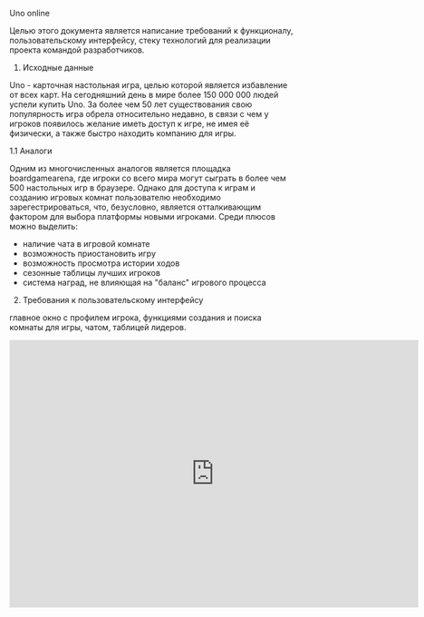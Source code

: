Uno online

Целью этого документа является написание требований к функционалу, пользовательскому интерфейсу, стеку технологий для реализации проекта командой разработчиков.

1. Исходные данные

Uno - карточная настольная игра, целью которой является избавление от всех карт. На сегодняшний день в мире более 150 000 000 людей успели купить Uno. За более чем 50 лет существования свою популярность игра обрела относительно недавно, в связи с чем у игроков появилось желание иметь доступ к игре, не имея её физически, а также быстро находить компанию для игры.

1.1 Аналоги

Одним из многочисленных аналогов является площадка boardgamearena, где игроки со всего мира могут сыграть в более чем 500 настольных игр в браузере. Однако для доступа к играм и созданию игровых комнат пользователю необходимо зарегестрироваться, что, безусловно, является отталкивающим фактором для выбора платформы новыми игроками. Среди плюсов можно выделить:
  - наличие чата в игровой комнате
  - возможность приостановить игру
  - возможность просмотра истории ходов
  - сезонные таблицы лучших игроков
  - система наград, не влияющая на "баланс" игрового процесса
  
2. Требования к пользовательскому интерфейсу

главное окно с профилем игрока, функциями создания и поиска комнаты для игры, чатом, таблицей лидеров.

<iframe style="border: 1px solid rgba(0, 0, 0, 0.1);" width="720" height="470" src="https://app.uizard.io/p/f292ce5b/embed" allowfullscreen></iframe>

